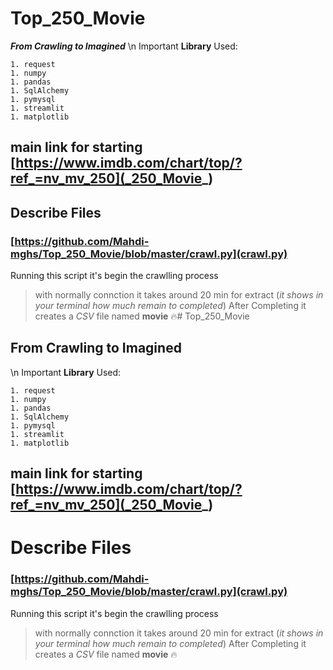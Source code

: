 # Top_250_Movie
***From Crawling to Imagined***
\n
Important **Library** Used:
```
1. request
1. numpy
1. pandas
1. SqlAlchemy
1. pymysql
1. streamlit
1. matplotlib
```
main link for starting [https://www.imdb.com/chart/top/?ref_=nv_mv_250](_250_Movie_)
---
## Describe Files
### [https://github.com/Mahdi-mghs/Top_250_Movie/blob/master/crawl.py](crawl.py)
Running this script it's begin the crawlling process
> with normally connction it takes around 20 min for extract (*it shows in your terminal how much remain to completed*)
After Completing it creates a _CSV_ file named **movie** :fire:# Top_250_Movie
## From Crawling to Imagined
\n
Important **Library** Used:
```
1. request
1. numpy
1. pandas
1. SqlAlchemy
1. pymysql
1. streamlit
1. matplotlib
```
main link for starting [https://www.imdb.com/chart/top/?ref_=nv_mv_250](_250_Movie_)
---
# Describe Files
### [https://github.com/Mahdi-mghs/Top_250_Movie/blob/master/crawl.py](crawl.py)
Running this script it's begin the crawlling process
> with normally connction it takes around 20 min for extract (*it shows in your terminal how much remain to completed*)
After Completing it creates a _CSV_ file named **movie** :fire:
